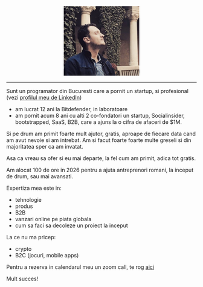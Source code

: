 <!-- ![poza](photo.png) -->
<div align="center">
  <img src="photo.png" alt="poza" width="200">
</div>

<hr>

Sunt un programator din Bucuresti care a pornit un startup, si profesional (vezi [profilul meu de LinkedIn](https://www.linkedin.com/in/razvanvisan/))
- am lucrat 12 ani la Bitdefender, in laboratoare
- am pornit acum 8 ani cu alti 2 co-fondatori un startup, Socialinsider, bootstrapped, SaaS, B2B, care a ajuns la o cifra de afaceri de $1M.

Si pe drum am primit foarte mult ajutor, gratis, aproape de fiecare data cand am avut nevoie si am intrebat. Am si facut foarte foarte multe greseli si din majoritatea sper ca am invatat.

Asa ca vreau sa ofer si eu mai departe, la fel cum am primit, adica tot gratis.

Am alocat 100 de ore in 2026 pentru a ajuta antreprenori romani, la inceput de drum, sau mai avansati.

Expertiza mea este in:
- tehnologie
- produs
- B2B
- vanzari online pe piata globala
- cum sa faci sa decoleze un proiect la inceput

La ce nu ma pricep:
- crypto
- B2C (jocuri, mobile apps)

Pentru a rezerva in calendarul meu un zoom call, te rog [aici](https://calendar.app.google/KpiVkn9825dJAQ469)

Mult succes!
